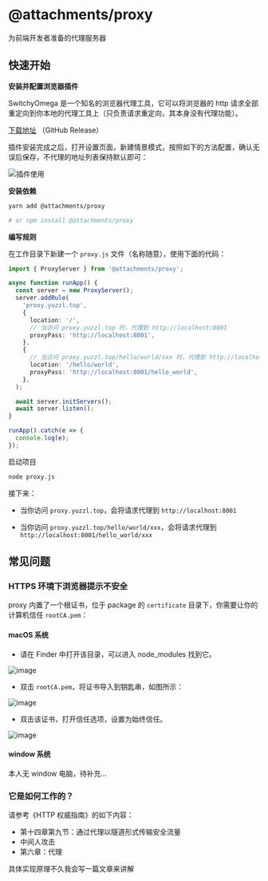 # @attachments/proxy

为前端开发者准备的代理服务器

## 快速开始

**安装并配置浏览器插件**

SwitchyOmega 是一个知名的浏览器代理工具，它可以将浏览器的 http 请求全部重定向到你本地的代理工具上（只负责请求重定向，其本身没有代理功能）。

[下载地址](https://github.com/FelisCatus/SwitchyOmega/releases/tag/v2.5.20) （GitHub Release）

插件安装完成之后，打开设置页面，新建情景模式，按照如下的方法配置，确认无误后保存，不代理的地址列表保持默认即可：

![插件使用](https://user-images.githubusercontent.com/56540811/137702382-1ec43265-4b35-4d48-8154-09bb0b65bef4.png)

**安装依赖**

```bash
yarn add @attachments/proxy

# or npm install @attachments/proxy
```

**编写规则**

在工作目录下新建一个 `proxy.js` 文件（名称随意），使用下面的代码：

```typescript
import { ProxyServer } from '@attachments/proxy';

async function runApp() {
  const server = new ProxyServer();
  server.addRule(
    'proxy.yuzzl.top',
    {
      location: '/',
      // 当访问 proxy.yuzzl.top 时，代理到 http://localhost:8001
      proxyPass: 'http://localhost:8001',
    },
    {
      // 当访问 proxy.yuzzl.top/hello/world/xxx 时，代理到 http://localhost:8001/hello_world/xxx
      location: '/hello/world',
      proxyPass: 'http://localhost:8001/hello_world',
    },
  );

  await server.initServers();
  await server.listen();
}

runApp().catch(e => {
  console.log(e);
});
```

启动项目

```bash
node proxy.js
```

接下来：

- 当你访问 `proxy.yuzzl.top`，会将请求代理到 `http://localhost:8001`

- 当你访问 `proxy.yuzzl.top/hello/world/xxx`，会将请求代理到 `http://localhost:8001/hello_world/xxx`


## 常见问题

### HTTPS 环境下浏览器提示不安全

proxy 内置了一个根证书，位于 package 的 `certificate` 目录下，你需要让你的计算机信任 `rootCA.pem`：

#### macOS 系统

- 请在 Finder 中打开该目录，可以进入 node_modules 找到它。

![image](https://user-images.githubusercontent.com/56540811/137639025-b333694d-5980-4aaf-a069-46a68ec4e46a.png)


- 双击 `rootCA.pem`，将证书导入到钥匙串，如图所示：

![image](https://user-images.githubusercontent.com/56540811/137638859-a3b8c2d3-9f72-4a1e-ad0d-019cc7100375.png)

- 双击该证书，打开信任选项，设置为始终信任。

![image](https://user-images.githubusercontent.com/56540811/137638923-d2cbe734-68c0-4505-917e-428e71469976.png)

#### window 系统

本人无 window 电脑，待补充...

### 它是如何工作的？

请参考《HTTP 权威指南》的如下内容：

- 第十四章第九节：通过代理以隧道形式传输安全流量
- 中间人攻击
- 第六章：代理

具体实现原理不久我会写一篇文章来讲解
